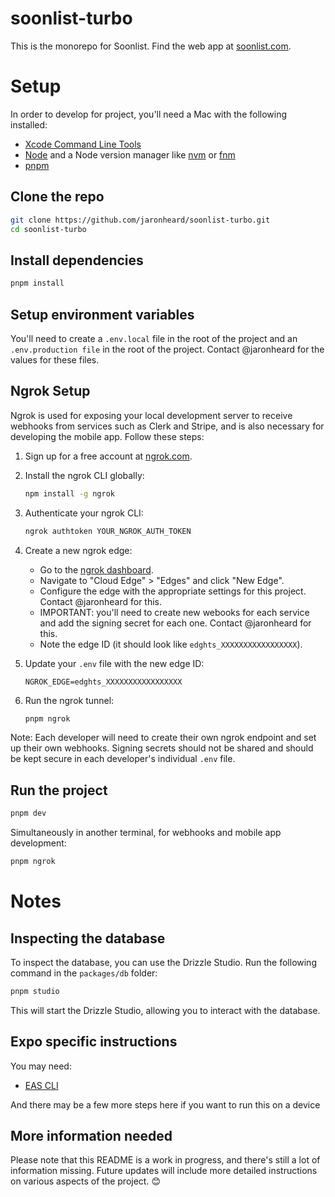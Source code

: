 # soonlist-turbo

This is the monorepo for Soonlist. Find the web app at [soonlist.com](https://soonlist.com).

# Setup

In order to develop for project, you'll need a Mac with the following installed:

- [Xcode Command Line Tools](https://developer.apple.com/library/archive/technotes/tn2339/_index.html)
- [Node](https://nodejs.org/en/download/) and a Node version manager like [nvm](https://github.com/nvm-sh/nvm) or [fnm](https://github.com/Schniz/fnm)
- [pnpm](https://pnpm.io/installation)

## Clone the repo

```bash
git clone https://github.com/jaronheard/soonlist-turbo.git
cd soonlist-turbo
```

## Install dependencies

```bash
pnpm install
```

## Setup environment variables

You'll need to create a `.env.local` file in the root of the project and an `.env.production file` in the root of the project. Contact @jaronheard for the values for these files.

## Ngrok Setup

Ngrok is used for exposing your local development server to receive webhooks from services such as Clerk and Stripe, and is also necessary for developing the mobile app. Follow these steps:

1. Sign up for a free account at [ngrok.com](https://ngrok.com/).

2. Install the ngrok CLI globally:

   ```bash
   npm install -g ngrok
   ```

3. Authenticate your ngrok CLI:

   ```bash
   ngrok authtoken YOUR_NGROK_AUTH_TOKEN
   ```

4. Create a new ngrok edge:

   - Go to the [ngrok dashboard](https://dashboard.ngrok.com/).
   - Navigate to "Cloud Edge" > "Edges" and click "New Edge".
   - Configure the edge with the appropriate settings for this project. Contact @jaronheard for this.
   - IMPORTANT: you'll need to create new webooks for each service and add the signing secret for each one. Contact @jaronheard for this.
   - Note the edge ID (it should look like `edghts_XXXXXXXXXXXXXXXXX`).

5. Update your `.env` file with the new edge ID:

   ```
   NGROK_EDGE=edghts_XXXXXXXXXXXXXXXXX
   ```

6. Run the ngrok tunnel:
   ```bash
   pnpm ngrok
   ```

Note: Each developer will need to create their own ngrok endpoint and set up their own webhooks. Signing secrets should not be shared and should be kept secure in each developer's individual `.env` file.

## Run the project

```bash
pnpm dev
```

Simultaneously in another terminal, for webhooks and mobile app development:

```bash
pnpm ngrok
```

# Notes

## Inspecting the database

To inspect the database, you can use the Drizzle Studio. Run the following command in the `packages/db` folder:

```bash
pnpm studio
```

This will start the Drizzle Studio, allowing you to interact with the database.

## Expo specific instructions

You may need:

- [EAS CLI](https://github.com/expo/eas-cli)

And there may be a few more steps here if you want to run this on a device

## More information needed

Please note that this README is a work in progress, and there's still a lot of information missing. Future updates will include more detailed instructions on various aspects of the project. 😊
